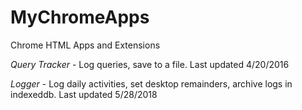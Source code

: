 # MyChromeApps
Chrome HTML Apps and Extensions

*Query Tracker* - Log queries, save to a file.
Last updated 4/20/2016

*Logger* - Log daily activities, set desktop remainders, archive logs in indexeddb.
Last updated 5/28/2018

